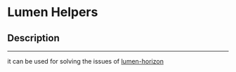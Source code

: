# Lumen Helpers

## Description

---

it can be used for solving the issues of [lumen-horizon](https://github.com/coffeeSouffle/lumen-horizon)
